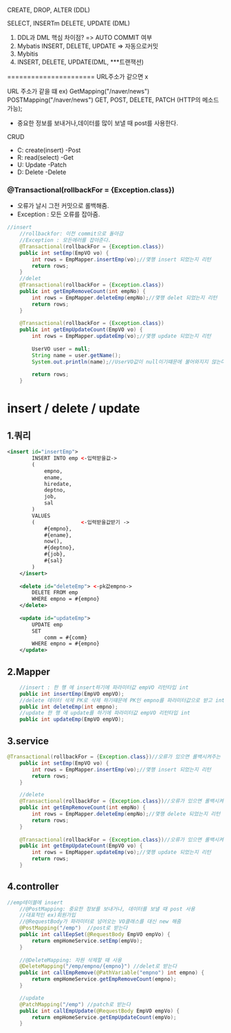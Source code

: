 CREATE, DROP, ALTER (DDL)

SELECT, INSERTm DELETE, UPDATE (DML)

1. DDL과 DML 핵심 차이점? => AUTO COMMIT 여부
2. Mybatis INSERT, DELETE, UPDATE => 자동으로커밋
3. Mybitis 
4. INSERT, DELETE, UPDATE(DML, ***트랜잭션)

======================
URL주소가 같으면 x

URL 주소가 같을 떄
ex) GetMapping("/naver/news")
    POSTMapping("/naver/news")
GET, POST, DELETE, PATCH (HTTP의 메소드 가능);

- 중요한 정보를 보내거나,데이터를 많이 보낼 때 post를 사용한다.

CRUD
- C: create(insert) -Post
- R: read(select) -Get
- U: Update -Patch
- D: Delete -Delete

### @Transactional(rollbackFor = {Exception.class})
- 오류가 날시 그전 커밋으로 롤백해줌.
- Exception : 모든 오류를 잡아줌.

~~~java
//insert
	//rollbackfor: 이전 commit으로 돌아감
	//Exception : 모든에러를 잡아준다.
	@Transactional(rollbackFor = {Exception.class})
	public int setEmp(EmpVO vo) {
		int rows = EmpMapper.insertEmp(vo);//몇행 insert 되었는지 리턴
		return rows;
	}
	//delet
	@Transactional(rollbackFor = {Exception.class})
	public int getEmpRemoveCount(int empNo) {
		int rows = EmpMapper.deleteEmp(empNo);//몇행 delet 되었는지 리턴
		return rows;
	}
	
	@Transactional(rollbackFor = {Exception.class})
	public int getEmpUpdateCount(EmpVO vo) {
		int rows = EmpMapper.updateEmp(vo);//몇행 update 되었는지 리턴
		
		UserVO user = null;
		String name = user.getName();
		System.out.println(name);//UserVO값이 null이기떄문에 불어와지지 않는다. NullPointerException오류
		
		return rows;
	}
~~~

# insert / delete / update
## 1.쿼리
~~~XML
<insert id="insertEmp">
		INSERT INTO emp <-입력받을값->
		(
			empno,
			ename,
			hiredate,
			deptno,
			job,
			sal
		)
		VALUES
		(				<-입력받을값받기 ->
			#{empno},
			#{ename},
			now(),
			#{deptno},
			#{job},
			#{sal}
		)
	</insert>
	
	<delete id="deleteEmp">	<-pk값empno->
		DELETE FROM emp
		WHERE empno = #{empno}
	</delete>
	
	<update id="updateEmp">
		UPDATE emp
		SET
			comm = #{comm}
		WHERE empno = #{empno}
	</update>
~~~
## 2.Mapper
~~~java
	//insert : 한 행 에 insert하기에 파라미터값 empVO 리턴타입 int
	public int insertEmp(EmpVO empVO);
	//delete 데이터 삭제 PK로 삭제 하기떄문에 PK인 empno를 파라미터값으로 받고 int 로 리턴
	public int deleteEmp(int empno); 
	//update 한 행 에 update를 하기에 파라미터값 empVO 리턴타입 int
	public int updateEmp(EmpVO empVO);
~~~

## 3.service
~~~ java
@Transactional(rollbackFor = {Exception.class})//오류가 있으면 롤백시켜주는 함수
	public int setEmp(EmpVO vo) {
		int rows = EmpMapper.insertEmp(vo);//몇행 insert 되었는지 리턴
		return rows;
	}

	//delete
	@Transactional(rollbackFor = {Exception.class})//오류가 있으면 롤백시켜주는 함수
	public int getEmpRemoveCount(int empNo) {
		int rows = EmpMapper.deleteEmp(empNo);//몇행 delete 되었는지 리턴
		return rows;
	}
	
	@Transactional(rollbackFor = {Exception.class})//오류가 있으면 롤백시켜주는 함수
	public int getEmpUpdateCount(EmpVO vo) {
		int rows = EmpMapper.updateEmp(vo);//몇행 update 되었는지 리턴
		return rows;
	}
~~~
## 4.controller

~~~java
//emp테이블에 insert
	//@PostMapping: 중요한 정보를 보내거나, 데이터를 보낼 때 post 사용
	//대표적인 ex)회원가입
	//@RequestBody가 파라미터로 넘어오는 VO클래스를 대신 new 해줌
	@PostMapping("/emp")  //post로 받는다
	public int callEepSet(@RequestBody EmpVO empVo) {
		return empHomeService.setEmp(empVo);
	}
	
	//@DeleteMapping: 자원 삭제할 때 사용
	@DeleteMapping("/emp/empno/{empno}") //delet로 받는다
	public int callEmpRemove(@PathVariable("empno") int empno) {
		return empHomeService.getEmpRemoveCount(empno);
	}

	//update
	@PatchMapping("/emp") //patch로 받는다
	public int callEmpUpdate(@RequestBody EmpVO empVo) {
		return empHomeService.getEmpUpdateCount(empVo);
	}
~~~